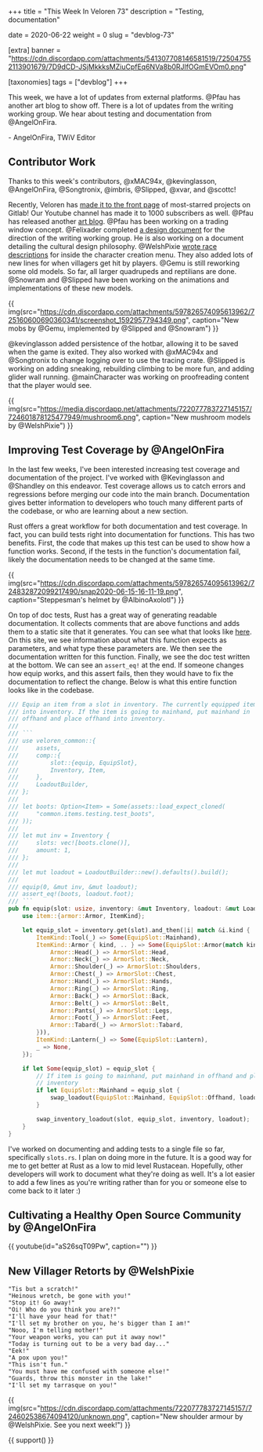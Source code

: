 +++
title = "This Week In Veloren 73"
description = "Testing, documentation"

date = 2020-06-22
weight = 0
slug = "devblog-73"

[extra]
banner = "https://cdn.discordapp.com/attachments/541307708146581519/725047552113901679/7D9dCD-JSjMkkksMZiuCpfEq6NVa8b0RJlfOGmEVOm0.png"

[taxonomies]
tags = ["devblog"]
+++

This week, we have a lot of updates from external platforms. @Pfau has another
art blog to show off. There is a lot of updates from the writing working group.
We hear about testing and documentation from @AngelOnFira.

\- AngelOnFira, TWiV Editor

## Contributor Work

Thanks to this week's contributors, @xMAC94x, @kevinglasson, @AngelOnFira,
@Songtronix, @imbris, @Slipped, @xvar, and @scottc!

Recently, Veloren has [made it to the front
page](https://gitlab.com/explore/projects/starred) of most-starred projects on
Gitlab! Our Youtube channel has made it to 1000 subscribers as well. @Pfau has
released another [art
blog](https://www.patreon.com/posts/weekly-blog-no-3-38302553). @Pfau has been
working on a trading window concept. @Felixader completed [a design
document](https://docs.google.com/document/d/1VwemHghgLsViI4xkumRwSpZcocgTAHSXn-QCFvMATsc/edit)
for the direction of the writing working group. He is also working on a document
detailing the cultural design philosophy. @WelshPixie [wrote race
descriptions](https://docs.google.com/document/d/16INZYHvUEvYJIlVN9-1hbAvtNFQ3Y1fFnDrqgAVSVLQ/edit)
for inside the character creation menu. They also added lots of new lines for
when villagers get hit by players. @Gemu is still reworking some old models. So
far, all larger quadrupeds and reptilians are done. @Snowram and @Slipped have
been working on the animations and implementations of these new models.

{{
  img(src="https://cdn.discordapp.com/attachments/597826574095613962/725160600690360341/screenshot_1592957794349.png",
  caption="New mobs by @Gemu, implemented by @Slipped and @Snowram")
}}

@kevinglasson added persistence of the hotbar, allowing it to be saved when the
game is exited. They also worked with @xMAC94x and @Songtronix to change logging
over to use the tracing crate. @Slipped is working on adding sneaking,
rebuilding climbing to be more fun, and adding glider wall running.
@mainCharacter was working on proofreading content that the player would see.

{{
  img(src="https://media.discordapp.net/attachments/722077783727145157/724601878125477949/mushroom6.png",
  caption="New mushroom models by @WelshPixie")
}}

## Improving Test Coverage by @AngelOnFira

In the last few weeks, I've been interested increasing test coverage and
documentation of the project. I've worked with @Kevinglasson and @Shandley on
this endeavor. Test coverage allows us to catch errors and regressions before
merging our code into the main branch. Documentation gives better information to
developers who touch many different parts of the codebase, or who are learning
about a new section.

Rust offers a great workflow for both documentation and test coverage. In fact,
you can build tests right into documentation for functions. This has two
benefits. First, the code that makes up this test can be used to show how a
function works. Second, if the tests in the function's documentation fail,
likely the documentation needs to be changed at the same time.

{{
  img(src="https://cdn.discordapp.com/attachments/597826574095613962/724832872099217490/snap2020-06-15-16-11-19.png",
  caption="Steppesman's helmet by @AlbinoAxolotl")
}}

On top of doc tests, Rust has a great way of generating readable documentation.
It collects comments that are above functions and adds them to a static site
that it generates. You can see what that looks like
[here](https://veloren.gitlab.io/veloren/veloren_common/comp/inventory/slot/fn.equip.html).
On this site, we see information about what this function expects as parameters,
and what type these parameters are. We then see the documentation written for
this function. Finally, we see the doc test written at the bottom. We can see an
`assert_eq!` at the end. If someone changes how equip works, and this assert
fails, then they would have to fix the documentation to reflect the change.
Below is what this entire function looks like in the codebase.

````rust
/// Equip an item from a slot in inventory. The currently equipped item will go
/// into inventory. If the item is going to mainhand, put mainhand in
/// offhand and place offhand into inventory.
///
/// ```
/// use veloren_common::{
///     assets,
///     comp::{
///         slot::{equip, EquipSlot},
///         Inventory, Item,
///     },
///     LoadoutBuilder,
/// };
///
/// let boots: Option<Item> = Some(assets::load_expect_cloned(
///     "common.items.testing.test_boots",
/// ));
///
/// let mut inv = Inventory {
///     slots: vec![boots.clone()],
///     amount: 1,
/// };
///
/// let mut loadout = LoadoutBuilder::new().defaults().build();
///
/// equip(0, &mut inv, &mut loadout);
/// assert_eq!(boots, loadout.foot);
/// ```
pub fn equip(slot: usize, inventory: &mut Inventory, loadout: &mut Loadout) {
    use item::{armor::Armor, ItemKind};

    let equip_slot = inventory.get(slot).and_then(|i| match &i.kind {
        ItemKind::Tool(_) => Some(EquipSlot::Mainhand),
        ItemKind::Armor { kind, .. } => Some(EquipSlot::Armor(match kind {
            Armor::Head(_) => ArmorSlot::Head,
            Armor::Neck(_) => ArmorSlot::Neck,
            Armor::Shoulder(_) => ArmorSlot::Shoulders,
            Armor::Chest(_) => ArmorSlot::Chest,
            Armor::Hand(_) => ArmorSlot::Hands,
            Armor::Ring(_) => ArmorSlot::Ring,
            Armor::Back(_) => ArmorSlot::Back,
            Armor::Belt(_) => ArmorSlot::Belt,
            Armor::Pants(_) => ArmorSlot::Legs,
            Armor::Foot(_) => ArmorSlot::Feet,
            Armor::Tabard(_) => ArmorSlot::Tabard,
        })),
        ItemKind::Lantern(_) => Some(EquipSlot::Lantern),
        _ => None,
    });

    if let Some(equip_slot) = equip_slot {
        // If item is going to mainhand, put mainhand in offhand and place offhand in
        // inventory
        if let EquipSlot::Mainhand = equip_slot {
            swap_loadout(EquipSlot::Mainhand, EquipSlot::Offhand, loadout);
        }

        swap_inventory_loadout(slot, equip_slot, inventory, loadout);
    }
}
````

I've worked on documenting and adding tests to a single file so far,
specifically `slots.rs`. I plan on doing more in the future. It is a good way
for me to get better at Rust as a low to mid level Rustacean. Hopefully, other
developers will work to document what they're doing as well. It's a lot easier
to add a few lines as you're writing rather than for you or someone else to come
back to it later :)

## Cultivating a Healthy Open Source Community by @AngelOnFira

{{ youtube(id="aS26sqT09Pw", caption="") }}

## New Villager Retorts by @WelshPixie

```
"Tis but a scratch!"
"Heinous wretch, be gone with you!"
"Stop it! Go away!"
"Oi! Who do you think you are?!"
"I'll have your head for that!"
"I'll set my brother on you, he's bigger than I am!"
"Nooo, I'm telling mother!"
"Your weapon works, you can put it away now!"
"Today is turning out to be a very bad day..."
"Eek!"
"A pox upon you!"
"This isn't fun."
"You must have me confused with someone else!"
"Guards, throw this monster in the lake!"
"I'll set my tarrasque on you!"
```

{{
  img(src="https://cdn.discordapp.com/attachments/722077783727145157/724602538674094120/unknown.png",
  caption="New shoulder armour by @WelshPixie. See you next week!")
}}

{{ support() }}
